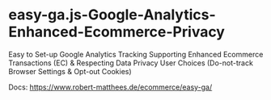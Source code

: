 # easy-ga.js-Google-Analytics-Enhanced-Ecommerce-Privacy
Easy to Set-up Google Analytics Tracking Supporting Enhanced Ecommerce Transactions (EC) &amp; Respecting Data Privacy User Choices (Do-not-track Browser Settings &amp; Opt-out Cookies)

Docs: https://www.robert-matthees.de/ecommerce/easy-ga/
